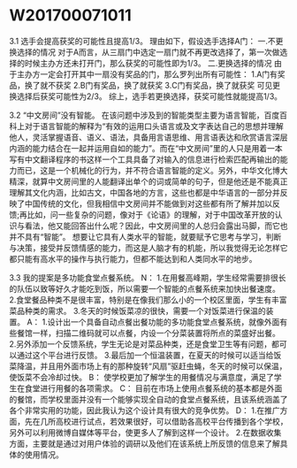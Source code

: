 # W201700071011
3.1 
选手会提高获奖的可能性且提高1/3。
理由如下，假设选手选择A门：
一.不更换选择的情况
对于A而言，从三扇门中选定一扇门就不再更改选择了，第一次做选择的时候主办方还未打开门，那么获奖的可能性即为1/3。
二.更换选择的情况
由于主办方一定会打开其中一扇没有奖品的门，那么罗列出所有可能性：
1.A门有奖品，换了就不获奖
2.B门有奖品，换了就获奖
3.C门有奖品，换了就获奖
可见更换选择后获奖可能性为2/3。
综上，选手若更换选择，获奖可能性就能提高1/3。

3.2
“中文房间”没有智能。
在该问题中涉及到的智能类型主要为语言智能，百度百科上对于语言智能的解释为“有效的运用口头语言或及文字表达自己的思想并理解他人，灵活掌握语音、语义、语法，具备用言语思维、用言语表达和欣赏语言深层内涵的能力结合在一起并运用自如的能力”。而在“中文房间”里的人只是用着一本写有中文翻译程序的书这样一个工具具备了对输入的信息进行检索匹配再输出的能力而已，这是一个机械化的行为，并不符合语言智能的定义。另外，中华文化博大精深，就算中文房间里的人能翻译出单个的词或简单的句子，但是他还是不能真正理解其文化内涵，比如古文，中国各地的方言，这些也都是中华语言的一部分并反映了中国传统的文化，但我相信中文房间并不能做到对这些都有所了解并加以反馈;再比如，问一些复杂的问题，像对于《论语》的理解，对于中国改革开放的认识与看法，他又能回答出什么呢？因此，中文房间里的人总归会露出马脚，而它也并不具有“智能”。
想要让它具有人类水平的智能，就要赋予它思考与学习，判断与决策，接受并反馈情感的能力，而这是人脑才有的机能，所以我觉得无论怎样它都只能有高水平的操作与执行能力，但都不能达到和人类同水平的地步。

3.3
我的提案是多功能食堂点餐系统。
N：
1.在用餐高峰期，学生经常需要排很长的队伍以致等好久才能吃到饭，所以需要一个智能的点餐系统来加快出餐速度。
2.食堂餐品种类不是很丰富，特别是在像我们那么小的一个校区里面，学生有丰富菜品种类的需求。
3.冬天的时候饭菜凉的很快，需要一个对饭菜进行保温的装置。
A：
1.设计出一个具备自动点餐出餐功能的多功能食堂点餐系统，就像外面有些餐馆一样，扫描二维码就可以点餐，内设一个分菜装置将所点的菜盛好出餐。
2.另外添加一个反馈系统，学生无论是对菜品种类，还是食堂卫生等有问题，都可以通过这个平台进行反馈。
3.最后加一个恒温装置，在夏天的时候可以适当给饭菜降温，并且用外面市场上有的那种旋转“风扇”驱赶虫蝇，冬天的时候可以保温，使饭菜不会冷却过快。
B：
使学校更加了解学生的用餐情况与满意度，满足了学生在食堂进行用餐的各项需求。
C：
目前在市场上使用点餐系统的基本都是外面的餐馆，而学校里面并没有一个能够实现全自动的食堂点餐系统，且该系统涵盖了各个非常实用的功能，因此我认为这个设计具有很大的竞争优势。
D：
1.在推广方面，先在几所高校进行试点，若效果很好，可以借助各高校平台传播到各个学校，另外可以利用微博自媒体等平台，使更多人了解到这样一个设计。
2.在数据收集方面，主要就是通过对用户体验的调研以及他们在该系统上所反馈的信息来了解具体的使用情况。
